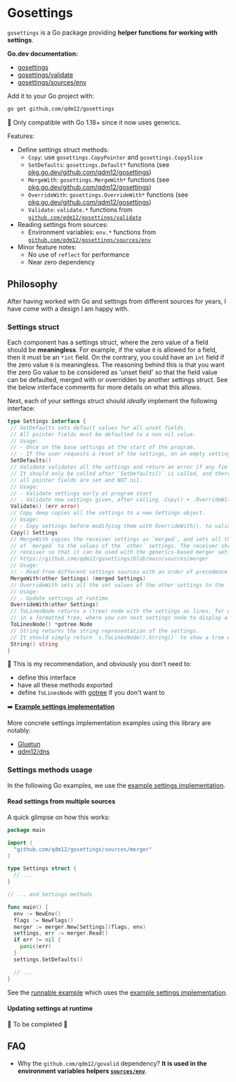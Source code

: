 # Gosettings

`gosettings` is a Go package providing **helper functions for working with settings**.

**Go.dev documentation:**

- [gosettings](https://pkg.go.dev/github.com/qdm12/gosettings)
- [gosettings/validate](https://pkg.go.dev/github.com/qdm12/gosettings/validate)
- [gosettings/sources/env](https://pkg.go.dev/github.com/qdm12/gosettings/sources/env)

Add it to your Go project with:

```sh
go get github.com/qdm12/gosettings
```

💁 Only compatible with Go 1.18+ since it now uses generics.

Features:

- Define settings struct methods:
  - `Copy`: use `gosettings.CopyPointer` and `gosettings.CopySlice`
  - `SetDefaults`: `gosettings.Default*` functions (see [pkg.go.dev/github.com/qdm12/gosettings](https://pkg.go.dev/github.com/qdm12/gosettings))
  - `MergeWith`: `gosettings.MergeWith*` functions (see [pkg.go.dev/github.com/qdm12/gosettings](https://pkg.go.dev/github.com/qdm12/gosettings))
  - `OverrideWith`: `gosettings.OverrideWith*` functions (see [pkg.go.dev/github.com/qdm12/gosettings](https://pkg.go.dev/github.com/qdm12/gosettings))
  - `Validate`: `validate.*` functions from [`github.com/qdm12/gosettings/validate`](https://pkg.go.dev/github.com/qdm12/gosettings/validate)
- Reading settings from sources:
  - Environment variables: `env.*` functions from [`github.com/qdm12/gosettings/sources/env`](https://pkg.go.dev/github.com/qdm12/gosettings/sources/env)
- Minor feature notes:
  - No use of `reflect` for performance
  - Near zero dependency

## Philosophy

After having worked with Go and settings from different sources for years, I have come with a design I am happy with.

### Settings struct

Each component has a settings struct, where the zero value of a field should be **meaningless**.
For example, if the value `0` is allowed for a field, then it must be an `*int` field.
On the contrary, you could have an `int` field if the zero value `0` is meaningless.
The reasoning behind this is that you want the zero Go value to be considered as 'unset field' so that the field value can be defaulted, merged with or overridden by another settings struct. See the below interface comments for more details on what this allows.

Next, each of your settings struct should *ideally* implement the following interface:

```go
type Settings interface {
 // SetDefaults sets default values for all unset fields.
 // All pointer fields must be defaulted to a non nil value.
 // Usage:
 // - Once on the base settings at the start of the program.
 // - If the user requests a reset of the settings, on an empty settings struct.
 SetDefaults()
 // Validate validates all the settings and return an error if any field value is invalid.
 // It should only be called after `SetDefaults()` is called, and therefore should assume
 // all pointer fields are set and NOT nil.
 // Usage:
 // - Validate settings early at program start
 // - Validate new settings given, after calling .Copy() + .OverrideWith(newSettings)
 Validate() (err error)
 // Copy deep copies all the settings to a new Settings object.
 // Usage:
 // - Copy settings before modifying them with OverrideWith(), to validate them with Validate() before actually using them.
 Copy() Settings
 // MergeWith copies the receiver settings as `merged`, and sets all the unset fields
 // of `merged` to the values of the `other` settings. The receiver should be a VALUE
 // receiver so that it can be used with the generics-based merger settings source:
 // https://github.com/qdm12/gosettings/blob/main/sources/merger
 // Usage:
 // - Read from different settings sources with an order of precedence
 MergeWith(other Settings) (merged Settings)
 // OverrideWith sets all the set values of the other settings to the fields of the receiver settings.
 // Usage:
 // - Update settings at runtime
 OverrideWith(other Settings)
 // ToLinesNode returns a (tree) node with the settings as lines, for displaying settings
 // in a formatted tree, where you can nest settings node to display a full settings tree.
 ToLinesNode() *gotree.Node
 // String returns the string representation of the settings.
 // It should simply return `s.ToLinesNode().String()` to show a tree of settings.
 String() string
}
```

💁 This is my recommendation, and obviously you don't need to:

- define this interface
- have all these methods exported
- define `ToLinesNode` with [gotree](https://github.com/qdm12/gotree) if you don't want to

➡️ [**Example settings implementation**](examples/settings/settings.go)

More concrete settings implementation examples using this library are notably:

- [Gluetun](https://github.com/qdm12/gluetun/tree/master/internal/configuration)
- [qdm12/dns](https://github.com/qdm12/dns/tree/v2.0.0-beta/internal/config)

### Settings methods usage

In the following Go examples, we use the [example settings implementation](examples/settings/settings.go).

#### Read settings from multiple sources

A quick glimpse on how this works:

```go
package main

import (
  "github.com/qdm12/gosettings/sources/merger"
)

type Settings struct {
  // ...
}

// ... and Settings methods

func main() {
  env := NewEnv()
  flags := NewFlags()
  merger := merger.New[Settings](flags, env)
  settings, err := merger.Read()
  if err != nil {
    panic(err)
  }
  settings.SetDefaults()

  // ...
}
```

See the [runnable example](examples/merger/main.go) which uses the [example settings implementation](examples/settings/settings.go).

#### Updating settings at runtime

🚧 To be completed 🚧

## FAQ

- Why the `github.com/qdm12/govalid` dependency? **It is used in the environment variables helpers [`sources/env`](sources/env)**.
